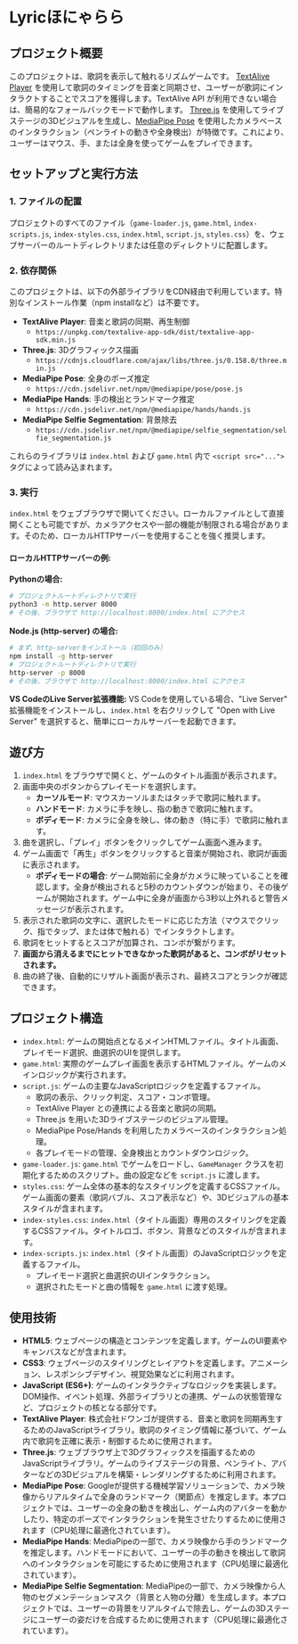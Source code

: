 # Lyricほにゃらら

## プロジェクト概要
このプロジェクトは、歌詞を表示して触れるリズムゲームです。
[TextAlive Player](https://textalive.jp/player/) を使用して歌詞のタイミングを音楽と同期させ、ユーザーが歌詞にインタラクトすることでスコアを獲得します。TextAlive API が利用できない場合は、簡易的なフォールバックモードで動作します。
[Three.js](https://threejs.org/) を使用してライブステージの3Dビジュアルを生成し、[MediaPipe Pose](https://google.github.io/mediapipe/solutions/pose.html) を使用したカメラベースのインタラクション（ペンライトの動きや全身検出）が特徴です。これにより、ユーザーはマウス、手、または全身を使ってゲームをプレイできます。

## セットアップと実行方法

### 1. ファイルの配置
プロジェクトのすべてのファイル（`game-loader.js`, `game.html`, `index-scripts.js`, `index-styles.css`, `index.html`, `script.js`, `styles.css`）を、ウェブサーバーのルートディレクトリまたは任意のディレクトリに配置します。

### 2. 依存関係
このプロジェクトは、以下の外部ライブラリをCDN経由で利用しています。特別なインストール作業（npm installなど）は不要です。

-   **TextAlive Player**: 音楽と歌詞の同期、再生制御
    -   `https://unpkg.com/textalive-app-sdk/dist/textalive-app-sdk.min.js`
-   **Three.js**: 3Dグラフィックス描画
    -   `https://cdnjs.cloudflare.com/ajax/libs/three.js/0.158.0/three.min.js`
-   **MediaPipe Pose**: 全身のポーズ推定
    -   `https://cdn.jsdelivr.net/npm/@mediapipe/pose/pose.js`
-   **MediaPipe Hands**: 手の検出とランドマーク推定
    -   `https://cdn.jsdelivr.net/npm/@mediapipe/hands/hands.js`
-   **MediaPipe Selfie Segmentation**: 背景除去
    -   `https://cdn.jsdelivr.net/npm/@mediapipe/selfie_segmentation/selfie_segmentation.js`

これらのライブラリは `index.html` および `game.html` 内で `<script src="...">` タグによって読み込まれます。

### 3. 実行
`index.html` をウェブブラウザで開いてください。ローカルファイルとして直接開くことも可能ですが、カメラアクセスや一部の機能が制限される場合があります。そのため、ローカルHTTPサーバーを使用することを強く推奨します。

#### ローカルHTTPサーバーの例:

**Pythonの場合:**
```bash
# プロジェクトルートディレクトリで実行
python3 -m http.server 8000
# その後、ブラウザで http://localhost:8000/index.html にアクセス
```

**Node.js (http-server) の場合:**
```bash
# まず、http-serverをインストール（初回のみ）
npm install -g http-server
# プロジェクトルートディレクトリで実行
http-server -p 8000
# その後、ブラウザで http://localhost:8000/index.html にアクセス
```

**VS CodeのLive Server拡張機能:**
VS Codeを使用している場合、"Live Server" 拡張機能をインストールし、`index.html` を右クリックして "Open with Live Server" を選択すると、簡単にローカルサーバーを起動できます。

## 遊び方
1.  `index.html` をブラウザで開くと、ゲームのタイトル画面が表示されます。
2.  画面中央のボタンからプレイモードを選択します。
    *   **カーソルモード**: マウスカーソルまたはタッチで歌詞に触れます。
    *   **ハンドモード**: カメラに手を映し、指の動きで歌詞に触れます。
    *   **ボディモード**: カメラに全身を映し、体の動き（特に手）で歌詞に触れます。
3.  曲を選択し、「プレイ」ボタンをクリックしてゲーム画面へ進みます。
4.  ゲーム画面で「再生」ボタンをクリックすると音楽が開始され、歌詞が画面に表示されます。
    *   **ボディモードの場合**: ゲーム開始前に全身がカメラに映っていることを確認します。全身が検出されると5秒のカウントダウンが始まり、その後ゲームが開始されます。ゲーム中に全身が画面から3秒以上外れると警告メッセージが表示されます。
5.  表示された歌詞の文字に、選択したモードに応じた方法（マウスでクリック、指でタップ、または体で触れる）でインタラクトします。
6.  歌詞をヒットするとスコアが加算され、コンボが繋がります。
7.  **画面から消えるまでにヒットできなかった歌詞があると、コンボがリセットされます。**
8.  曲の終了後、自動的にリザルト画面が表示され、最終スコアとランクが確認できます。

## プロジェクト構造
-   `index.html`: ゲームの開始点となるメインHTMLファイル。タイトル画面、プレイモード選択、曲選択のUIを提供します。
-   `game.html`: 実際のゲームプレイ画面を表示するHTMLファイル。ゲームのメインロジックが実行されます。
-   `script.js`: ゲームの主要なJavaScriptロジックを定義するファイル。
    -   歌詞の表示、クリック判定、スコア・コンボ管理。
    -   TextAlive Player との連携による音楽と歌詞の同期。
    -   Three.js を用いた3Dライブステージのビジュアル管理。
    -   MediaPipe Pose/Hands を利用したカメラベースのインタラクション処理。
    -   各プレイモードの管理、全身検出とカウントダウンロジック。
-   `game-loader.js`: `game.html` でゲームをロードし、`GameManager` クラスを初期化するためのスクリプト。曲の設定などを `script.js` に渡します。
-   `styles.css`: ゲーム全体の基本的なスタイリングを定義するCSSファイル。ゲーム画面の要素（歌詞バブル、スコア表示など）や、3Dビジュアルの基本スタイルが含まれます。
-   `index-styles.css`: `index.html`（タイトル画面）専用のスタイリングを定義するCSSファイル。タイトルロゴ、ボタン、背景などのスタイルが含まれます。
-   `index-scripts.js`: `index.html`（タイトル画面）のJavaScriptロジックを定義するファイル。
    -   プレイモード選択と曲選択のUIインタラクション。
    -   選択されたモードと曲の情報を `game.html` に渡す処理。

## 使用技術
-   **HTML5**: ウェブページの構造とコンテンツを定義します。ゲームのUI要素やキャンバスなどが含まれます。
-   **CSS3**: ウェブページのスタイリングとレイアウトを定義します。アニメーション、レスポンシブデザイン、視覚効果などに利用されます。
-   **JavaScript (ES6+)**: ゲームのインタラクティブなロジックを実装します。DOM操作、イベント処理、外部ライブラリとの連携、ゲームの状態管理など、プロジェクトの核となる部分です。
-   **TextAlive Player**: 株式会社ドワンゴが提供する、音楽と歌詞を同期再生するためのJavaScriptライブラリ。歌詞のタイミング情報に基づいて、ゲーム内で歌詞を正確に表示・制御するために使用されます。
-   **Three.js**: ウェブブラウザ上で3Dグラフィックスを描画するためのJavaScriptライブラリ。ゲームのライブステージの背景、ペンライト、アバターなどの3Dビジュアルを構築・レンダリングするために利用されます。
-   **MediaPipe Pose**: Googleが提供する機械学習ソリューションで、カメラ映像からリアルタイムで全身のランドマーク（関節点）を推定します。本プロジェクトでは、ユーザーの全身の動きを検出し、ゲーム内のアバターを動かしたり、特定のポーズでインタラクションを発生させたりするために使用されます（CPU処理に最適化されています）。
-   **MediaPipe Hands**: MediaPipeの一部で、カメラ映像から手のランドマークを推定します。ハンドモードにおいて、ユーザーの手の動きを検出して歌詞へのインタラクションを可能にするために使用されます（CPU処理に最適化されています）。
-   **MediaPipe Selfie Segmentation**: MediaPipeの一部で、カメラ映像から人物のセグメンテーションマスク（背景と人物の分離）を生成します。本プロジェクトでは、ユーザーの背景をリアルタイムで除去し、ゲームの3Dステージにユーザーの姿だけを合成するために使用されます（CPU処理に最適化されています）。
